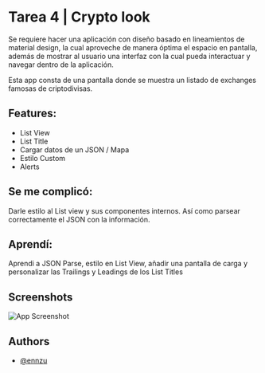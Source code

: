 
# Tarea 4 | Crypto look

Se requiere hacer una aplicación con diseño basado en lineamientos de material design, la cual aproveche de manera óptima el espacio en pantalla, además de mostrar al usuario una interfaz con la cual pueda interactuar y navegar dentro de la aplicación.

Esta app consta de una pantalla donde se muestra un listado de exchanges famosas de criptodivisas. 


## Features:

- List View
- List Title
- Cargar datos de un JSON / Mapa
- Estilo Custom
- Alerts

## Se me complicó:

Darle estilo al List view y sus componentes internos. Así como parsear correctamente el JSON con la información.

## Aprendí:
Aprendi a JSON Parse, estilo en List View, añadir una pantalla de carga y personalizar las Trailings y Leadings de los List Titles

## Screenshots

![App Screenshot](https://via.placeholder.com/468x300?text=App+Screenshot+Here)


## Authors

- [@ennzu](https://www.github.com/nunezp20)

